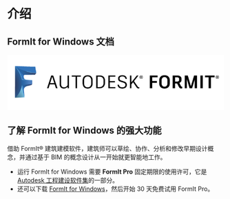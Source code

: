 # 介绍

## FormIt for Windows 文档

![](<.gitbook/assets/b5030b43-df24-4259-ad6a-94bcad61bc78 (1).png>)

## 了解 FormIt for Windows 的强大功能

借助 FormIt® 建筑建模软件，建筑师可以草绘、协作、分析和修改早期设计概念，并通过基于 BIM 的概念设计从一开始就更智能地工作。

* 运行 FormIt for Windows 需要 **FormIt Pro** 固定期限的使用许可，它是 [Autodesk 工程建设软件集](https://www.autodesk.com/collections/architecture-engineering-construction/overview)的一部分。
* 还可以下载 [FormIt for Windows](https://formit.autodesk.com/page/download)，然后开始 30 天免费试用 FormIt Pro。
